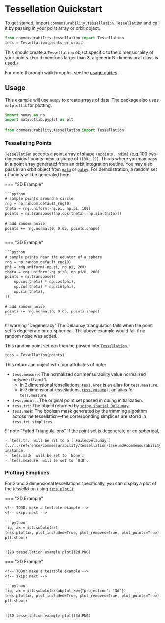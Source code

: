 <!-- invisible-code-block: python 

-->

# Tessellation Quickstart

To get started, import `commensurability.tessellation.Tessellation` and call it by passing in your point array or orbit object.

<!-- TODO: restructure this page -->
<!-- skip: start -->

```python
from commensurability.tessellation import Tessellation
tess = Tessellation(points_or_orbit)
```

This should create a `Tessellation` object specific to the dimensionality of your points. (For dimensions larger than 3, a generic N-dimensional class is used.)

For more thorough walkthroughs, see the [usage guides](index.md).

## Usage

This example will use `numpy` to create arrays of data. The package also uses `matplotlib` for plotting.

```python
import numpy as np
import matplotlib.pyplot as plt

from commensurability.tessellation import Tessellation
```

### Tessellating Points

[`Tessellation`](../../reference/commensurability/tessellation/constructor.md#commensurability.tessellation.constructor.Tessellation) accepts a point array of shape `(npoints, ndim)` (e.g. 100 two-dimensional points mean a shape of `(100, 2)`).
This is where you may pass in a point array generated from an orbit integration routine.
You may also pass in an orbit object from [`gala`](https://gala-astro.readthedocs.io/en/latest/) or [`galpy`](https://docs.galpy.org/en/latest/).
For demonstration, a random set of points will be generated here.

=== "2D Example"

    ```python
    # sample points around a circle
    rng = np.random.default_rng(0)
    theta = rng.uniform(-np.pi, np.pi, 100)
    points = np.transpose([np.cos(theta), np.sin(theta)])

    # add random noise
    points += rng.normal(0, 0.05, points.shape)
    ```

=== "3D Example"

    ```python
    # sample points near the equator of a sphere
    rng = np.random.default_rng(0)
    phi = rng.uniform(-np.pi, np.pi, 200)
    theta = rng.uniform(-np.pi/8, np.pi/8, 200)
    points = np.transpose([
        np.cos(theta) * np.cos(phi),
        np.cos(theta) * np.sin(phi),
        np.sin(theta),
    ])

    # add random noise
    points += rng.normal(0, 0.05, points.shape)
    ```

!!! warning "Degeneracy"
    The Delaunay triangulation fails when the point set is degenerate or co-spherical.
    The above example would fail if no random noise was added.

This random point set can then be passed into [`Tessellation`](../../reference/commensurability/tessellation/constructor.md#commensurability.tessellation.constructor.Tessellation).

```python
tess = Tessellation(points)
```

This returns an object with four attributes of note:

- `tess.measure`: The normalized commensurability value normalized between 0 and 1.
    - In 2 dimensional tessellations, [`tess.area`](../../reference/commensurability/tessellation/dim2.md#commensurability.tessellation.dim2.Tessellation2D.area) is an alias for `tess.measure`.
    - In 3 dimensional tessellations, [`tess.volume`](../../reference/commensurability/tessellation/dim3.md#commensurability.tessellation.dim3.Tessellation3D.volume) is an alias for `tess.measure`.
- `tess.points`: The original point set passed in during initialization.
- `tess.tri`: The object returned by [`scipy.spatial.Delaunay`](https://docs.scipy.org/doc/scipy/reference/generated/scipy.spatial.Delaunay.html#scipy-spatial-delaunay).
- `tess.mask`: The boolean mask generated by the trimming algorithm across the tessellation—the corresponding simplices are stored in `tess.tri.simplices`.

!!! note "Failed Triangulations"
    If the point set is degenerate or co-spherical,

    - `tess.tri` will be set to a [`FailedDelaunay`](../../reference/commensurability/tessellation/base.md#commensurability.tessellation.base.FailedDelaunay) instance.
    - `tess.mask` will be set to `None`.
    - `tess.measure` will be set to `0.0`.

<!-- skip: end -->

### Plotting Simplices

For 2 and 3 dimensional tessellations specifically, you can display a plot of the tessellation using [`tess.plot()`](../../reference/commensurability/tessellation/base.md#commensurability.tessellation.base.TessellationBase.plot).

=== "2D Example"

    <!-- TODO: make a testable example -->
    <!-- skip: next -->

    ```python
    fig, ax = plt.subplots()
    tess.plot(ax, plot_included=True, plot_removed=True, plot_points=True)
    plt.show()
    ```

    ![2D tessellation example plot](2d.PNG)

=== "3D Example"

    <!-- TODO: make a testable example -->
    <!-- skip: next -->

    ```python
    fig, ax = plt.subplots(subplot_kw={"projection": "3d"})
    tess.plot(ax, plot_included=True, plot_removed=True, plot_points=True)
    plt.show()
    ```

    ![3D tessellation example plot](3d.PNG)

